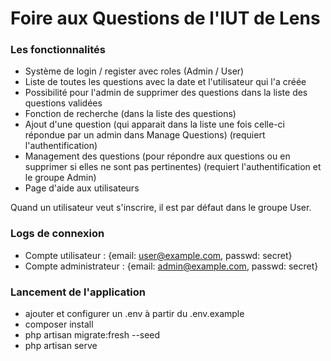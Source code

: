 # Foire aux Questions de l'IUT de Lens

### Les fonctionnalités

- Système de login / register avec roles (Admin / User)
- Liste de toutes les questions avec la date et l'utilisateur qui l'a créée
- Possibilité pour l'admin de supprimer des questions dans la liste des questions validées
- Fonction de recherche (dans la liste des questions)
- Ajout d'une question (qui apparait dans la liste une fois celle-ci répondue par un admin dans Manage Questions) (requiert l'authentification)
- Management des questions (pour répondre aux questions ou en supprimer si elles ne sont pas pertinentes) (requiert l'authentification et le groupe Admin)
- Page d'aide aux utilisateurs

Quand un utilisateur veut s'inscrire, il est par défaut dans le groupe User.

### Logs de connexion

- Compte utilisateur : {email: user@example.com, passwd: secret}
- Compte administrateur : {email: admin@example.com, passwd: secret}


### Lancement de l'application

- ajouter et configurer un .env à partir du .env.example
- composer install
- php artisan migrate:fresh --seed
- php artisan serve